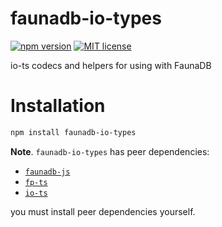 # faunadb-io-types

[![npm version](https://badge.fury.io/js/faunadb-io-types.svg)](https://badge.fury.io/js/faunadb-io-types) [![MIT license](https://img.shields.io/badge/License-MIT-blue.svg)](https://lbesson.mit-license.org/)

io-ts codecs and helpers for using with FaunaDB

# Installation

```bash
npm install faunadb-io-types
```

**Note**. `faunadb-io-types` has peer dependencies:

- [`faunadb-js`](https://github.com/fauna/faunadb-js)
- [`fp-ts`](https://github.com/gcanti/fp-ts)
- [`io-ts`](https://github.com/gcanti/io-ts)

you must install peer dependencies yourself.
